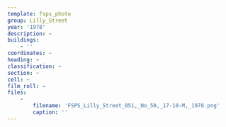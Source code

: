 ```yaml
---
template: fsps_photo
group: Lilly_Street
year: '1978'
description: ~
buildings:
    - ''
coordinates: ~
heading: ~
classification: ~
section: ~
cell: ~
film_roll: ~
files:
    -
        filename: 'FSPS_Lilly_Street_051,_No_50,_17-10-M,_1978.png'
        caption: ''
---
```

